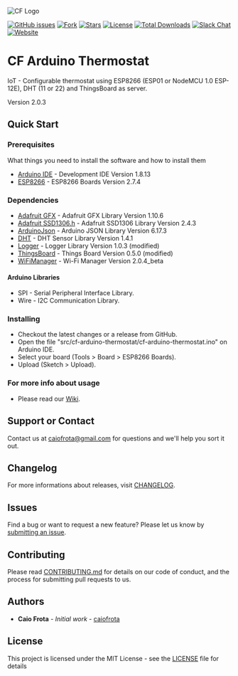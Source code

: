![CF Logo](https://cftechsol.com/wp-content/uploads/2017/12/caiofrota-logo-300x171.png)

[![GitHub issues](https://img.shields.io/github/issues/caiofrota/cf-arduino-thermostat.svg)](https://github.com/caiofrota/cf-rest/issues)
[![Fork](https://img.shields.io/github/forks/caiofrota/cf-arduino-thermostat.svg)](#)
[![Stars](https://img.shields.io/github/stars/caiofrota/cf-arduino-thermostat.svg)](#)
[![License](https://img.shields.io/github/license/caiofrota/cf-arduino-thermostat.svg)](#)
[![Total Downloads](https://img.shields.io/github/downloads/caiofrota/cf-arduino-thermostat/total.svg)](https://github.com/caiofrota/cf-arduino-thermostat/releases)
[![Slack Chat](https://img.shields.io/badge/chat-slack-green.svg)](https://cftechsol.slack.com)
[![Website](https://img.shields.io/badge/website-cftechsol.com-green.svg)](https://cftechsol.com)

# CF Arduino Thermostat

IoT - Configurable thermostat using ESP8266 (ESP01 or NodeMCU 1.0 ESP-12E), DHT (11 or 22) and ThingsBoard as server.

Version 2.0.3

## Quick Start

### Prerequisites

What things you need to install the software and how to install them

- [Arduino IDE](https://www.arduino.cc/) - Development IDE Version 1.8.13
- [ESP8266](https://arduino.esp8266.com/Arduino/versions/2.0.0/doc/installing.html) - ESP8266 Boards Version 2.7.4

### Dependencies

- [Adafruit GFX](https://github.com/adafruit/Adafruit-GFX-Library/releases/tag/1.10.6) - Adafruit GFX Library Version 1.10.6
- [Adafruit SSD1306.h](https://github.com/adafruit/Adafruit_SSD1306/releases/tag/2.4.3) - Adafruit SSD1306 Library Version 2.4.3
- [ArduinoJson](https://github.com/bblanchon/ArduinoJson/releases/tag/v6.17.3) - Arduino JSON Library Version 6.17.3
- [DHT](https://github.com/adafruit/DHT-sensor-library/releases/tag/1.4.1) - DHT Sensor Library Version 1.4.1
- [Logger](https://github.com/caiofrota/Logger/releases/tag/v1.0.3_caiofrota) - Logger Library Version 1.0.3 (modified)
- [ThingsBoard](https://github.com/caiofrota/ThingsBoard-Arduino-MQTT-SDK/releases/tag/v0.5.0) - Things Board Version 0.5.0 (modified)
- [WiFiManager](https://github.com/tzapu/WiFiManager) - Wi-Fi Manager Version 2.0.4_beta

#### Arduino Libraries

- SPI - Serial Peripheral Interface Library.
- Wire - I2C Communication Library.

### Installing

- Checkout the latest changes or a release from GitHub.
- Open the file "src/cf-arduino-thermostat/cf-arduino-thermostat.ino" on Arduino IDE.
- Select your board (Tools > Board > ESP8266 Boards).
- Upload (Sketch > Upload).

### For more info about usage

- Please read our [Wiki](https://github.com/caiofrota/cf-arduino-thermostat/wiki).

## Support or Contact

Contact us at caiofrota@gmail.com for questions and we'll help you sort it out.

## Changelog

For more informations about releases, visit [CHANGELOG](https://github.com/caiofrota/cf-arduino-thermostat/blob/main/CHANGELOG.md).

## Issues

Find a bug or want to request a new feature? Please let us know by [submitting an issue](https://github.com/caiofrota/cf-arduino-thermostat/issues).

## Contributing

Please read [CONTRIBUTING.md](https://gist.github.com/caiofrota/6e65a17fd3bf100d058cb48dcc780b21) for details on our code of conduct, and the process for submitting pull requests to us.

## Authors

* **Caio Frota** - *Initial work* - [caiofrota](https://github.com/caiofrota)

## License

This project is licensed under the MIT License - see the [LICENSE](LICENSE) file for details